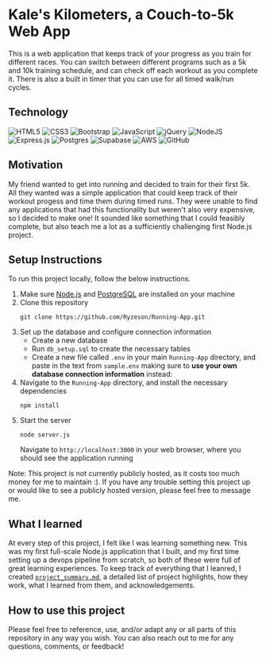 # Kale's Kilometers, a Couch-to-5k Web App
This is a web application that keeps track of your progress as you train for different races. You can switch between different programs such as a 5k and 10k training schedule, and can check off each workout as you complete it. There is also a built in timer that you can use for all timed walk/run cycles.

## Technology
![HTML5](https://img.shields.io/badge/html5-%23E34F26.svg?style=for-the-badge&logo=html5&logoColor=white)
![CSS3](https://img.shields.io/badge/css3-%231572B6.svg?style=for-the-badge&logo=css3&logoColor=white)
![Bootstrap](https://img.shields.io/badge/bootstrap-%238511FA.svg?style=for-the-badge&logo=bootstrap&logoColor=white)
![JavaScript](https://img.shields.io/badge/javascript-%23323330.svg?style=for-the-badge&logo=javascript&logoColor=%23F7DF1E)
![jQuery](https://img.shields.io/badge/jquery-%230769AD.svg?style=for-the-badge&logo=jquery&logoColor=white)
![NodeJS](https://img.shields.io/badge/node.js-6DA55F?style=for-the-badge&logo=node.js&logoColor=white)
![Express.js](https://img.shields.io/badge/express.js-%23404d59.svg?style=for-the-badge&logo=express&logoColor=%2361DAFB)
![Postgres](https://img.shields.io/badge/postgres-%23316192.svg?style=for-the-badge&logo=postgresql&logoColor=white)
![Supabase](https://img.shields.io/badge/Supabase-3ECF8E?style=for-the-badge&logo=supabase&logoColor=white)
![AWS](https://img.shields.io/badge/AWS-%23FF9900.svg?style=for-the-badge&logo=amazon-aws&logoColor=white)
![GitHub](https://img.shields.io/badge/github-%23121011.svg?style=for-the-badge&logo=github&logoColor=white)

## Motivation
My friend wanted to get into running and decided to train for their first 5k. All they wanted was a simple application that could keep track of their workout progess and time them during timed runs. They were unable to find any applications that had this functionality but weren't also very expensive, so I decided to make one! It sounded like something that I could feasibly complete, but also teach me a lot as a sufficiently challenging first Node.js project.

## Setup Instructions
To run this project locally, follow the below instructions.
1. Make sure [Node.js](#https://nodejs.org/en/download) and [PostgreSQL](#https://www.postgresql.org/download/) are installed on your machine
2. Clone this repository
    ```
    git clone https://github.com/Ryzeson/Running-App.git
    ```
3. Set up the database and configure connection information
    * Create a new database
    * Run `db_setup.sql` to create the necessary tables
    * Create a new file called `.env` in your main `Running-App` directory, and paste in the text from `sample.env` making sure to **use your own database connection information** instead:
4. Navigate to the `Running-App` directory, and install the necessary dependencies
    ```
    npm install
    ```
5. Start the server
    ```
    node server.js
    ```
    Navigate to `http://localhost:3000` in your web browser, where you should see the application running


Note: This project is not currently publicly hosted, as it costs too much money for me to maintain :). If you have any trouble setting this project up or would like to see a publicly hosted version, please feel free to message me.


## What I learned
At every step of this project, I felt like I was learning something new. This was my first full-scale Node.js application that I built, and my first time setting up a devops pipeline from scratch, so both of these were full of great learning experiences. To keep track of everything that I leanred, I created [`project_summary.md`](documentation/project_summary.md), a detailed list of project highlights, how they work, what I learned from them, and acknowledgements.

## How to use this project
Please feel free to reference, use, and/or adapt any or all parts of this repository in any way you wish. You can also reach out to me for any questions, comments, or feedback!